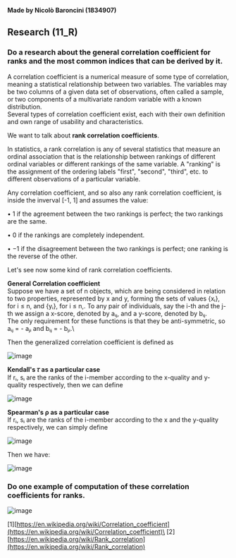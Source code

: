 **Made by Nicolò Baroncini (1834907)**

## Research (11_R)
### Do a research about the general correlation coefficient for ranks and the most common indices that can be derived by it.
A correlation coefficient is a numerical measure of some type of correlation, meaning a statistical relationship between two variables. The variables may be two columns of a given data set of observations, often called a sample, or two components of a multivariate random variable with a known distribution.\
Several types of correlation coefficient exist, each with their own definition and own range of usability and characteristics.

We want to talk about **rank correlation coefficients**.

In statistics, a rank correlation is any of several statistics that measure an ordinal association that is the relationship between rankings of different ordinal variables or different rankings of the same variable. A "ranking" is the assignment of the ordering labels "first", "second", "third", etc. to different observations of a particular variable.

Any correlation coefficient, and so also any rank correlation coefficient, is inside the inverval [-1, 1] and assumes the value:

• 1 if the agreement between the two rankings is perfect; the two rankings are the same.

• 0 if the rankings are completely independent.

• −1 if the disagreement between the two rankings is perfect; one ranking is the reverse of the other.

Let's see now some kind of rank correlation coefficients.

**General Correlation coefficient**\
Suppose we have a set of n objects, which are being considered in relation to two properties, represented by x and y, forming the sets of values {xᵢ}, for i ≤ n, and {yᵢ}, for i ≤ n,. To any pair of individuals, say the i-th and the j-th we assign a x-score, denoted by aᵢⱼ, and a y-score, denoted by bᵢⱼ.\
The only requirement for these functions is that they be anti-symmetric, so aᵢⱼ = - aⱼᵢ and bᵢⱼ = - bⱼᵢ.\

Then the generalized correlation coefficient is defined as

![image](https://user-images.githubusercontent.com/78324346/142158659-c0318ff2-4587-4889-b18f-c6e2e0c7e05f.png)

**Kendall's 𝜏 as a particular case**\
If rᵢ, sᵢ are the ranks of the i-member according to the x-quality and y-quality respectively, then we can define

![image](https://user-images.githubusercontent.com/78324346/142159450-a8c3f5d9-11bf-47f8-ac73-e49d4d92a697.png)

**Spearman's ρ as a particular case**\
If rᵢ, sᵢ are the ranks of the i-member according to the x and the y-quality respectively, we can simply define

![image](https://user-images.githubusercontent.com/78324346/142159587-8837eb29-23b7-4373-aa59-746a7c0a6061.png)

Then we have:

![image](https://user-images.githubusercontent.com/78324346/142159637-6f2391b5-7f22-4104-a2cc-1303ba148d39.png)


### Do one example of computation of these correlation coefficients for ranks.
![image](https://user-images.githubusercontent.com/78324346/142169209-fa6bedd2-6bc1-42a6-9fb5-d47afc7b9897.png)

[1][https://en.wikipedia.org/wiki/Correlation_coefficient](https://en.wikipedia.org/wiki/Correlation_coefficient)\
[2][https://en.wikipedia.org/wiki/Rank_correlation](https://en.wikipedia.org/wiki/Rank_correlation)
